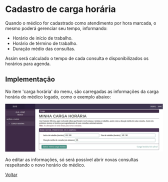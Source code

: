 # Cadastro de carga horária

Quando o médico for cadastrado como atendimento por hora marcada, o mesmo poderá gerenciar seu tempo, informando:

* Horário de início de trabalho.
* Horário de término de trabalho.
* Duração médio das consultas.

Assim será calculado o tempo de cada consulta e disponibilizados os horários para agenda.

## Implementação

No item 'carga horária' do menu, são carregadas as informações da carga horária do médico logado, como o exemplo abaixo:

![Tela de informações](./img/carga-horaria.jpeg?raw=true)

Ao editar as informações, só será possível abrir novas consultas respeitando o novo horário do médico.


[Voltar](../README.md) 